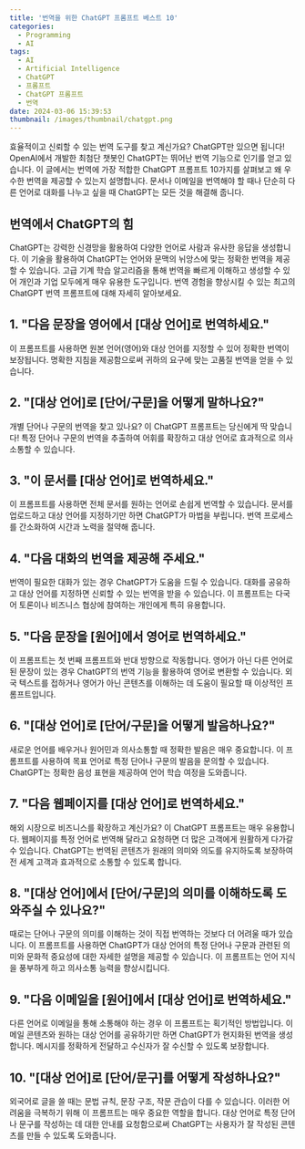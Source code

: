 ```yaml
---
title: '번역을 위한 ChatGPT 프롬프트 베스트 10'
categories:
  - Programming
  - AI
tags:
  - AI
  - Artificial Intelligence
  - ChatGPT
  - 프롬프트
  - ChatGPT 프롬프트
  - 번역
date: 2024-03-06 15:39:53
thumbnail: /images/thumbnail/chatgpt.png
---
```


효율적이고 신뢰할 수 있는 번역 도구를 찾고 계신가요? ChatGPT만 있으면 됩니다! OpenAI에서 개발한 최첨단 챗봇인 ChatGPT는 뛰어난 번역 기능으로 인기를 얻고 있습니다. 이 글에서는 번역에 가장 적합한 ChatGPT 프롬프트 10가지를 살펴보고 왜 우수한 번역을 제공할 수 있는지 설명합니다. 문서나 이메일을 번역해야 할 때나 단순히 다른 언어로 대화를 나누고 싶을 때 ChatGPT는 모든 것을 해결해 줍니다.

## 번역에서 ChatGPT의 힘

ChatGPT는 강력한 신경망을 활용하여 다양한 언어로 사람과 유사한 응답을 생성합니다. 이 기술을 활용하여 ChatGPT는 언어와 문맥의 뉘앙스에 맞는 정확한 번역을 제공할 수 있습니다. 고급 기계 학습 알고리즘을 통해 번역을 빠르게 이해하고 생성할 수 있어 개인과 기업 모두에게 매우 유용한 도구입니다. 번역 경험을 향상시킬 수 있는 최고의 ChatGPT 번역 프롬프트에 대해 자세히 알아보세요.

## 1. "다음 문장을 영어에서 [대상 언어]로 번역하세요."

이 프롬프트를 사용하면 원본 언어(영어)와 대상 언어를 지정할 수 있어 정확한 번역이 보장됩니다. 명확한 지침을 제공함으로써 귀하의 요구에 맞는 고품질 번역을 얻을 수 있습니다.

## 2. "[대상 언어]로 [단어/구문]을 어떻게 말하나요?"

개별 단어나 구문의 번역을 찾고 있나요? 이 ChatGPT 프롬프트는 당신에게 딱 맞습니다! 특정 단어나 구문의 번역을 추출하여 어휘를 확장하고 대상 언어로 효과적으로 의사소통할 수 있습니다.

## 3. "이 문서를 [대상 언어]로 번역하세요."

이 프롬프트를 사용하면 전체 문서를 원하는 언어로 손쉽게 번역할 수 있습니다. 문서를 업로드하고 대상 언어를 지정하기만 하면 ChatGPT가 마법을 부립니다. 번역 프로세스를 간소화하여 시간과 노력을 절약해 줍니다.

## 4. "다음 대화의 번역을 제공해 주세요."

번역이 필요한 대화가 있는 경우 ChatGPT가 도움을 드릴 수 있습니다. 대화를 공유하고 대상 언어를 지정하면 신뢰할 수 있는 번역을 받을 수 있습니다. 이 프롬프트는 다국어 토론이나 비즈니스 협상에 참여하는 개인에게 특히 유용합니다.

## 5. "다음 문장을 [원어]에서 영어로 번역하세요."

이 프롬프트는 첫 번째 프롬프트와 반대 방향으로 작동합니다. 영어가 아닌 다른 언어로 된 문장이 있는 경우 ChatGPT의 번역 기능을 활용하여 영어로 변환할 수 있습니다. 외국 텍스트를 접하거나 영어가 아닌 콘텐츠를 이해하는 데 도움이 필요할 때 이상적인 프롬프트입니다.

## 6. "[대상 언어]로 [단어/구문]을 어떻게 발음하나요?"

새로운 언어를 배우거나 원어민과 의사소통할 때 정확한 발음은 매우 중요합니다. 이 프롬프트를 사용하여 목표 언어로 특정 단어나 구문의 발음을 문의할 수 있습니다. ChatGPT는 정확한 음성 표현을 제공하여 언어 학습 여정을 도와줍니다.

## 7. "다음 웹페이지를 [대상 언어]로 번역하세요."

해외 시장으로 비즈니스를 확장하고 계신가요? 이 ChatGPT 프롬프트는 매우 유용합니다. 웹페이지를 특정 언어로 번역해 달라고 요청하면 더 많은 고객에게 원활하게 다가갈 수 있습니다. ChatGPT는 번역된 콘텐츠가 원래의 의미와 의도를 유지하도록 보장하여 전 세계 고객과 효과적으로 소통할 수 있도록 합니다.

## 8. "[대상 언어]에서 [단어/구문]의 의미를 이해하도록 도와주실 수 있나요?"

때로는 단어나 구문의 의미를 이해하는 것이 직접 번역하는 것보다 더 어려울 때가 있습니다. 이 프롬프트를 사용하면 ChatGPT가 대상 언어의 특정 단어나 구문과 관련된 의미와 문화적 중요성에 대한 자세한 설명을 제공할 수 있습니다. 이 프롬프트는 언어 지식을 풍부하게 하고 의사소통 능력을 향상시킵니다.

## 9. "다음 이메일을 [원어]에서 [대상 언어]로 번역하세요."

다른 언어로 이메일을 통해 소통해야 하는 경우 이 프롬프트는 획기적인 방법입니다. 이메일 콘텐츠와 원하는 대상 언어를 공유하기만 하면 ChatGPT가 현지화된 번역을 생성합니다. 메시지를 정확하게 전달하고 수신자가 잘 수신할 수 있도록 보장합니다.

## 10. "[대상 언어]로 [단어/문구]를 어떻게 작성하나요?"

외국어로 글을 쓸 때는 문법 규칙, 문장 구조, 작문 관습이 다를 수 있습니다. 이러한 어려움을 극복하기 위해 이 프롬프트는 매우 중요한 역할을 합니다. 대상 언어로 특정 단어나 문구를 작성하는 데 대한 안내를 요청함으로써 ChatGPT는 사용자가 잘 작성된 콘텐츠를 만들 수 있도록 도와줍니다.
